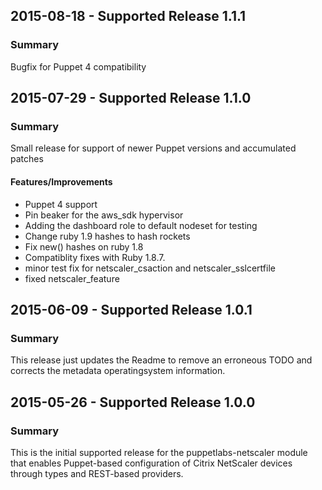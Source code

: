 ## 2015-08-18 - Supported Release 1.1.1
### Summary
Bugfix for Puppet 4 compatibility

## 2015-07-29 - Supported Release 1.1.0
### Summary
Small release for support of newer Puppet versions and accumulated patches

#### Features/Improvements
- Puppet 4 support
- Pin beaker for the aws_sdk hypervisor
- Adding the dashboard role to default nodeset for testing
- Change ruby 1.9 hashes to hash rockets
- Fix new() hashes on ruby 1.8
- Compatiblity fixes with Ruby 1.8.7.
- minor test fix for netscaler_csaction and netscaler_sslcertfile
- fixed netscaler_feature

## 2015-06-09 - Supported Release 1.0.1
### Summary
This release just updates the Readme to remove an erroneous TODO and corrects the metadata operatingsystem information.

## 2015-05-26 - Supported Release 1.0.0
### Summary
This is the initial supported release for the puppetlabs-netscaler module that enables Puppet-based configuration of Citrix NetScaler devices through types and REST-based providers.

